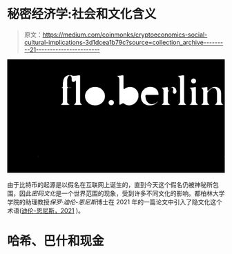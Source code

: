 # 秘密经济学:社会和文化含义

> 原文：<https://medium.com/coinmonks/cryptoeconomics-social-cultural-implications-3d1dcea1b79c?source=collection_archive---------21----------------------->

![](img/ed4e5ccc2622993568ea15f838f8e23e.png)

由于比特币的起源是以假名在互联网上诞生的，直到今天这个假名仍被神秘所包围，因此*密码文化*是一个世界范围的现象，受到许多不同文化的影响。都柏林大学学院的助理教授*保罗·迪伦-恩尼斯*博士在 2021 年的一篇论文中引入了隐文化这个术语([迪伦-恩尼斯，2021](https://journals.sfu.ca/jalt/index.php/jalt/article/view/433) )。

# 哈希、巴什和现金